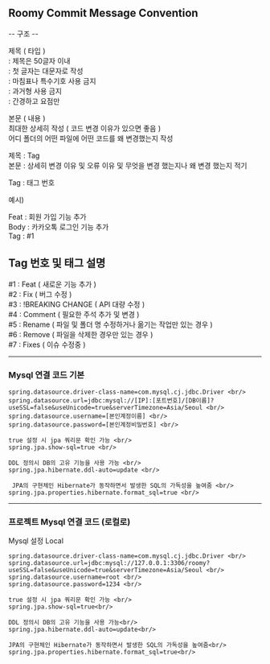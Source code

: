 ## Roomy Commit Message Convention


-- 구조 -- 

제목 ( 타입 )<br/>
: 제목은 50글자 이내<br/>
: 첫 글자는 대문자로 작성<br/>
: 마침표나 특수기호 사용 금지<br/>
: 과거형 사용 금지<br/>
: 간경하고 요점만<br/>

본문 ( 내용 )<br/>
최대한 상세히 작성 ( 코드 변경 이유가 있으면 좋음 )<br/>
어디 폴더의 어떤 파일에 어떤 코드를 왜 변경했는지 작성<br/>

제목 : Tag<br/>
본문 : 상세히 변경 이유 및 오류 이유 및 무엇을 변경 했는지나 왜 변경 했는지 적기<br/>

Tag : 태그 번호<br/>

예시)

Feat : 회원 가입 기능 추가 <br/>
Body : 카카오톡 로그인 기능 추가 <br/>
Tag : #1 <br/>

## Tag 번호 및 태그 설명

#1 : Feat ( 새로운 기능 추가 )<br/>
#2 : Fix ( 버그 수정 )<br/>
#3 : !BREAKING CHANGE ( API 대량 수정 )<br/>
#4 : Comment ( 필요한 주석 추가 및 변경 )<br/>
#5 : Rename ( 파일 및 폴더 명 수정하거나 옮기는 작업만 있는 경우 )<br/>
#6 : Remove ( 파일을 삭제한 경우만 있는 경우 )<br/>
#7 : Fixes ( 이슈 수정중 )<br/>


---

### Mysql 연결 코드 기본 <br/>
```
spring.datasource.driver-class-name=com.mysql.cj.jdbc.Driver <br/>
spring.datasource.url=jdbc:mysql://[IP]:[포트번호]/[DB이름]?useSSL=false&useUnicode=true&serverTimezone=Asia/Seoul <br/>
spring.datasource.username=[본인계정이름] <br/> 
spring.datasource.password=[본인계정비밀번호] <br/>

true 설정 시 jpa 쿼리문 확인 가능 <br/>
spring.jpa.show-sql=true <br/>

DDL 정의시 DB의 고유 기능을 사용 가능 <br/>
spring.jpa.hibernate.ddl-auto=update <br/>

 JPA의 구현체인 Hibernate가 동작하면서 발생한 SQL의 가독성을 높여줌 <br/>
spring.jpa.properties.hibernate.format_sql=true <br/>
```

---

### 프로젝트 Mysql 연결 코드 (로컬로) <br/>
Mysql 설정 Local <br/>
```
spring.datasource.driver-class-name=com.mysql.cj.jdbc.Driver <br/>
spring.datasource.url=jdbc:mysql://127.0.0.1:3306/roomy?useSSL=false&useUnicode=true&serverTimezone=Asia/Seoul <br/>
spring.datasource.username=root <br/>
spring.datasource.password=1234 <br/>

true 설정 시 jpa 쿼리문 확인 가능 <br/> 
spring.jpa.show-sql=true<br/>

DDL 정의시 DB의 고유 기능을 사용 가능<br/>
spring.jpa.hibernate.ddl-auto=update<br/>

JPA의 구현체인 Hibernate가 동작하면서 발생한 SQL의 가독성을 높여줌<br/>
spring.jpa.properties.hibernate.format_sql=true<br/>
```
